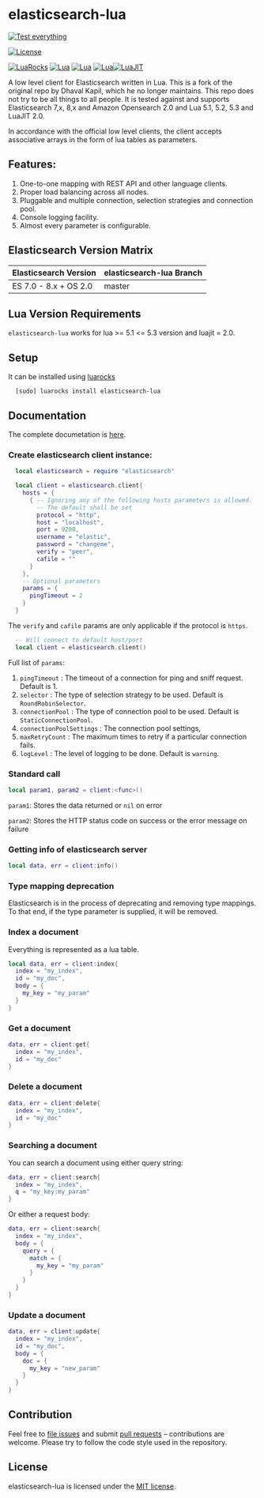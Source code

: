 # elasticsearch-lua 

[![Test everything](https://github.com/PowerDNS/elasticsearch-lua/actions/workflows/test-all.yml/badge.svg?branch=master)](https://github.com/PowerDNS/elasticsearch-lua/actions/workflows/test-all.yml)

[![License](http://img.shields.io/badge/Licence-MIT-brightgreen.svg)](LICENSE)

[![LuaRocks](https://img.shields.io/badge/LuaRocks-2.4.1-blue.svg)](https://luarocks.org/modules/neilcook/elasticsearch-lua) [![Lua](https://img.shields.io/badge/Lua-5.1-blue.svg)](https://img.shields.io/badge/Lua-5.1-blue.svg) [![Lua](https://img.shields.io/badge/Lua-5.2-blue.svg)](https://img.shields.io/badge/Lua-5.2-blue.svg) [![Lua](https://img.shields.io/badge/Lua-5.3-blue.svg)](https://img.shields.io/badge/Lua-5.3-blue.svg)[![LuaJIT](https://img.shields.io/badge/LuaJIT-2.0-blue.svg)](https://img.shields.io/badge/LuaJIT-2.0-blue.svg)

A low level client for Elasticsearch written in Lua. This is a fork of
the original repo by Dhaval Kapil, which he no longer maintains. This
repo does not try to be all things to all people. It is tested against and
supports Elasticsearch 7,x, 8,x and Amazon Opensearch 2.0 and Lua 5.1, 5.2, 5.3 and LuaJIT 2.0.

In accordance with the official low level clients, the client accepts associative arrays in the form of lua tables as parameters.

## Features:

1. One-to-one mapping with REST API and other language clients.
2. Proper load balancing across all nodes.
3. Pluggable and multiple connection, selection strategies and connection pool.
4. Console logging facility.
5. Almost every parameter is configurable.

## Elasticsearch Version Matrix

| Elasticsearch Version   | elasticsearch-lua Branch |
| ---------------------   | ------------------------ |
| ES 7.0 - 8.x + OS 2.0   |     master               |

## Lua Version Requirements

`elasticsearch-lua` works for lua >= 5.1  <= 5.3 version and luajit = 2.0.

## Setup

It can be installed using [luarocks](https://luarocks.org)

```
  [sudo] luarocks install elasticsearch-lua
```

## Documentation

The complete documetation is [here](http://elasticsearch-lua.readthedocs.io/).

### Create elasticsearch client instance:

```lua
  local elasticsearch = require "elasticsearch"

  local client = elasticsearch.client{
    hosts = {
      { -- Ignoring any of the following hosts parameters is allowed.
        -- The default shall be set
        protocol = "http",
        host = "localhost",
        port = 9200,
        username = "elastic",
        password = "changeme",
        verify = "peer",
        cafile = ""
      }
    },
    -- Optional parameters
    params = {
      pingTimeout = 2
    }
  }
```

The `verify` and `cafile` params are only applicable if the protocol
is `https`.

```lua
  -- Will connect to default host/port
  local client = elasticsearch.client()
```

Full list of `params`:

1. `pingTimeout` : The timeout of a connection for ping and sniff request. Default is 1.
2. `selector` : The type of selection strategy to be used. Default is `RoundRobinSelector`.
3. `connectionPool` : The type of connection pool to be used. Default is `StaticConnectionPool`.
4. `connectionPoolSettings` : The connection pool settings,
5. `maxRetryCount` : The maximum times to retry if a particular connection fails.
6. `logLevel` : The level of logging to be done. Default is `warning`.

### Standard call

```lua
local param1, param2 = client:<func>()
```

`param1`: Stores the data returned or `nil` on error

`param2`: Stores the HTTP status code on success or the error message on failure

### Getting info of elasticsearch server

```lua
local data, err = client:info()
```

### Type mapping deprecation

Elasticsearch is in the process of deprecating and removing type
mappings. To that end, if the type parameter is supplied, it will be removed.

### Index a document

Everything is represented as a lua table.

```lua
local data, err = client:index{
  index = "my_index",
  id = "my_doc",
  body = {
    my_key = "my_param"
  }
}
```

### Get a document

```lua
data, err = client:get{
  index = "my_index",
  id = "my_doc"
}
```

### Delete a document

```lua
data, err = client:delete{
  index = "my_index",
  id = "my_doc"
}
```
### Searching a document

You can search a document using either query string:

```lua
data, err = client:search{
  index = "my_index",
  q = "my_key:my_param"
}
```

Or either a request body:

```lua
data, err = client:search{
  index = "my_index",
  body = {
    query = {
      match = {
        my_key = "my_param"
      }
    }
  }
}
```

### Update a document

```lua
data, err = client:update{
  index = "my_index",
  id = "my_doc",
  body = {
    doc = {
      my_key = "new_param"
    }
  }
}
```

## Contribution

Feel free to [file issues](https://github.com/PowerDNS/elasticsearch-lua/issues) and submit [pull requests](https://github.com/PowerDNS/elasticsearch-lua/pulls) – contributions are welcome. Please try to follow the code style used in the repository.

## License

elasticsearch-lua is licensed under the [MIT license](https://dhaval.mit-license.org/2015/license.txt).

